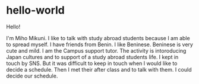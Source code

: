 # hello-world

Hello!

I'm Miho Mikuni.
I like to talk with study abroad students because I am able to spread myself.
I have friends from Benin. I like Beninese. Beninese is very cute and mild.
I am the Campus support tutor. The activity is intoroducing Japan cultures and to support of a study abroad students life.
I kept in touch by SNS. But it was difficult to keep in touch when I would like to decide a schedule. Then I met their after class and to talk with them. I could decide our schedule.
